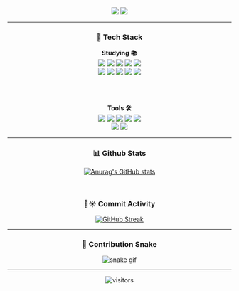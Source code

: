 <div align="center">

<!-- 🔥 컬러풀 + 깜빡이는 Capsule -->
<img src="https://capsule-render.vercel.app/api?type=waving&color=0:FF7F50,100:1E90FF&height=250&section=header&text=KANG%20LEE%20DOEUN&fontSize=50&fontColor=ffffff&animation=twinkling" />

<!-- 🎯 타이핑 애니메이션 -->
<img src="https://readme-typing-svg.demolab.com/?lines=Welcome%20to%20my%20GitHub!;Studying%20Hard!;Let's%20Grow%20Together!&font=Fira%20Code&center=true&width=600&height=50&color=00FFFF&vCenter=true&pause=1000&size=30" />

</div>

---

<div align="center">

### 🧱 Tech Stack

**Studying 📚**
<br/>
<img src="https://img.shields.io/badge/Python-3776AB?style=for-the-badge&logo=Python&logoColor=white"/> 
<img src="https://img.shields.io/badge/Java-007396?style=for-the-badge&logo=OpenJDK&logoColor=white"/> 
<img src="https://img.shields.io/badge/Kotlin-7F52FF?style=for-the-badge&logo=Kotlin&logoColor=white"/> 
<img src="https://img.shields.io/badge/MariaDB-003545?style=for-the-badge&logo=MariaDB&logoColor=white"/> 
<img src="https://img.shields.io/badge/Spring-6DB33F?style=for-the-badge&logo=Spring&logoColor=white"/> 
<br/>
<img src="https://img.shields.io/badge/MyBatis-DC382D?style=for-the-badge&logo=redhat&logoColor=white"/> 
<img src="https://img.shields.io/badge/HTML5-E34F26?style=for-the-badge&logo=HTML5&logoColor=white"/> 
<img src="https://img.shields.io/badge/CSS3-1572B6?style=for-the-badge&logo=CSS3&logoColor=white"/> 
<img src="https://img.shields.io/badge/JavaScript-F7DF1E?style=for-the-badge&logo=JavaScript&logoColor=black"/> 
<img src="https://img.shields.io/badge/Vue.js-4FC08D?style=for-the-badge&logo=Vue.js&logoColor=white"/>

<br/><br/>

**Tools 🛠️**
<br/>
<img src="https://img.shields.io/badge/VSCode-007ACC?style=for-the-badge&logo=Visual%20Studio%20Code&logoColor=white"/> 
<img src="https://img.shields.io/badge/IntelliJIDEA-000000?style=for-the-badge&logo=IntelliJIDEA&logoColor=white"/> 
<img src="https://img.shields.io/badge/Git-F05032?style=for-the-badge&logo=Git&logoColor=white"/> 
<img src="https://img.shields.io/badge/GitHub-181717?style=for-the-badge&logo=GitHub&logoColor=white"/> 
<img src="https://img.shields.io/badge/Postman-FF6C37?style=for-the-badge&logo=Postman&logoColor=white"/> 
<br/>
<img src="https://img.shields.io/badge/Notion-F3F3F3?style=for-the-badge&logo=Notion&logoColor=black"/>
<img src="https://img.shields.io/badge/Figma-F24E1E?style=for-the-badge&logo=Figma&logoColor=white"/>
</div>

---

<div align="center">

### 📊 Github Stats

[![Anurag's GitHub stats](https://github-readme-stats.vercel.app/api?username=RKDLDE&show_icons=true&theme=radical)](https://github.com/anuraghazra/github-readme-stats)

<br/>

### 🌙☀️ Commit Activity

[![GitHub Streak](https://github-readme-streak-stats.herokuapp.com?user=RKDLDE&theme=radical&date_format=M%20j%5B%2C%20Y%5D)](https://git.io/streak-stats)

</div>

---

<div align="center">

### 🐍 Contribution Snake

![snake gif](https://github.com/RKDLDE/RKDLDE/blob/output/github-contribution-grid-snake.svg)

</div>

---

<div align="center">

![visitors](https://komarev.com/ghpvc/?username=RKDLDE&color=blue&style=flat-square)

</div>
